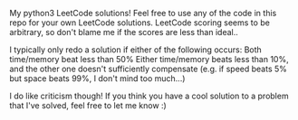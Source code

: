 My python3 LeetCode solutions! Feel free to use any of the code in this repo for your own LeetCode solutions. LeetCode scoring seems to be arbitrary, so don't blame me if the scores are less than ideal.. 

I typically only redo a solution if either of the following occurs:
    Both time/memory beat less than 50%
    Either time/memory beats less than 10%, and the other one doesn't sufficiently compensate (e.g. if speed beats 5% but space beats 99%, I don't mind too much...)

I do like criticism though! If you think you have a cool solution to a problem that I've solved, feel free to let me know :)
